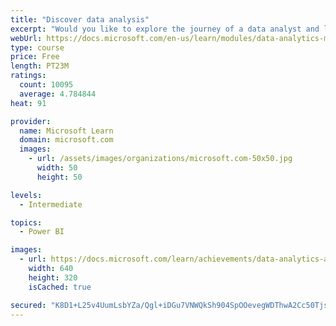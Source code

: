 ```yaml
---
title: "Discover data analysis"
excerpt: "Would you like to explore the journey of a data analyst and learn how a data analyst tells a story with data? In this module, you will explore the different roles in data and learn the different tasks of a data analyst."
webUrl: https://docs.microsoft.com/en-us/learn/modules/data-analytics-microsoft/
type: course
price: Free
length: PT23M
ratings:
  count: 10095
  average: 4.784844
heat: 91

provider:
  name: Microsoft Learn
  domain: microsoft.com
  images:
    - url: /assets/images/organizations/microsoft.com-50x50.jpg
      width: 50
      height: 50

levels:
  - Intermediate

topics:
  - Power BI

images:
  - url: https://docs.microsoft.com/learn/achievements/data-analytics-and-microsoft-social.png
    width: 640
    height: 320
    isCached: true

secured: "K8D1+L25v4UumLsbYZa/Qgl+iDGu7VNWQkSh904SpOOevegWDThwA2Cc50Tjsem/xAm4uQ71L/tpQLJhGnJuS7bxIgjD/Nj1hxIa1jDgnGDThjIA8YxtjjRhpD+WIj02uXqL+YhjKvD1c0TIS8B8ypVOFg9/AOkOGaqKuT8SZbx5nEHX+eYoLNo5g3kUwUoHqndUaQZpurh9rzFRczV0MSMpGyZJe0SsxVRxcq5k8t6Et9+w7sz9LZsXcfqLd+7rQHOrkyzYXYCsG2RnjWNTJWb+/nAxno8yE5cYFNP5ox9eIRqQg+tr192gogzSIzOc9DMf5gbjFbJ1PtQDJiYmzt0eNkQaHwQ8hOtC3pbDtV0PA2cpBCPNfiirFEylSvIewsxRm4Lz33kafFKcjC0b0cqRnK0Gjf5DrQegh1PzHsQ=;E4ZEjPPLrtlRXLXiJXmMxw=="
---
```


